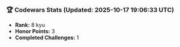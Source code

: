 ### 🏆 Codewars Stats (Updated: 2025-10-17 19:06:33 UTC)

- **Rank:** 8 kyu
- **Honor Points:** 3
- **Completed Challenges:** 1
